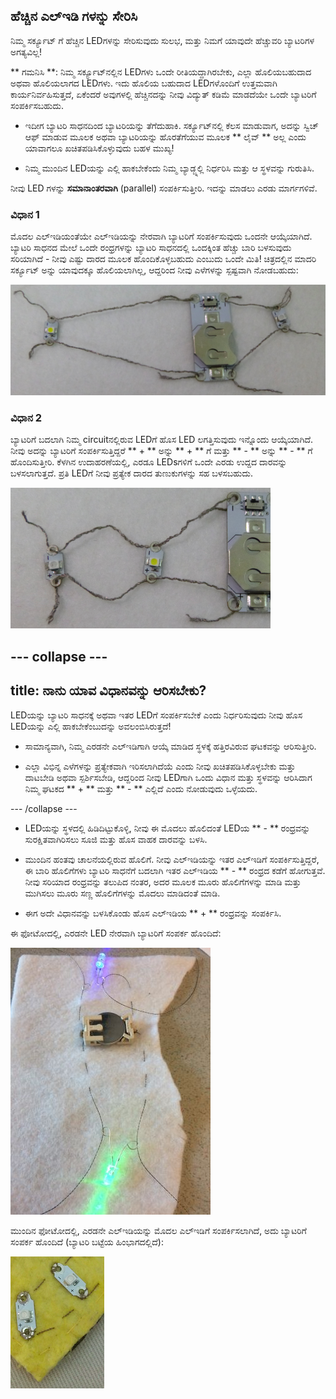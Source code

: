 ## ಹೆಚ್ಚಿನ ಎಲ್ಇಡಿ ಗಳನ್ನು ಸೇರಿಸಿ

ನಿಮ್ಮ ಸರ್ಕ್ಯೂಟ್ ಗೆ ಹೆಚ್ಚಿನ LEDಗಳನ್ನು ಸೇರಿಸುವುದು ಸುಲಭ, ಮತ್ತು ನಿಮಗೆ ಯಾವುದೇ ಹೆಚ್ಚುವರಿ ಬ್ಯಾಟರಿಗಳ ಅಗತ್ಯವಿಲ್ಲ!

** ಗಮನಿಸಿ **: ನಿಮ್ಮ ಸರ್ಕ್ಯೂಟ್‌ನಲ್ಲಿನ LEDಗಳು ಒಂದೇ ರೀತಿಯದ್ದಾಗಿರಬೇಕು, ಎಲ್ಲಾ ಹೊಲಿಯಬಹುದಾದ ಅಥವಾ ಹೊಲಿಯಲಾಗದ LEDಗಳು. ಇದು ಹೊಲಿಯ ಬಹುದಾದ LEDಗಳೊಂದಿಗೆ ಉತ್ತಮವಾಗಿ ಕಾರ್ಯನಿರ್ವಹಿಸುತ್ತದೆ, ಏಕೆಂದರೆ ಅವುಗಳಲ್ಲಿ ಹೆಚ್ಚಿನದನ್ನು ನೀವು ವಿದ್ಯುತ್ ಕಡಿಮೆ ಮಾಡದೆಯೇ ಒಂದೇ ಬ್ಯಾಟರಿಗೆ ಸಂಪರ್ಕಿಸಬಹುದು.

+ ಇದೀಗ ಬ್ಯಾಟರಿ ಸಾಧನದಿಂದ ಬ್ಯಾಟರಿಯನ್ನು ತೆಗೆದುಹಾಕಿ. ಸರ್ಕ್ಯೂಟ್‌ನಲ್ಲಿ ಕೆಲಸ ಮಾಡುವಾಗ, ಅದನ್ನು ಸ್ವಿಚ್ ಆಫ್ ಮಾಡುವ ಮೂಲಕ ಅಥವಾ ಬ್ಯಾಟರಿಯನ್ನು ಹೊರತೆಗೆಯುವ ಮೂಲಕ ** ಲೈವ್ ** ಅಲ್ಲ ಎಂದು ಯಾವಾಗಲೂ ಖಚಿತಪಡಿಸಿಕೊಳ್ಳುವುದು ಬಹಳ ಮುಖ್ಯ!

+ ನಿಮ್ಮ ಮುಂದಿನ LEDಯನ್ನು ಎಲ್ಲಿ ಹಾಕಬೇಕೆಂದು ನಿಮ್ಮ ಬ್ಯಾಡ್ಜ್ನಲ್ಲಿ ನಿರ್ಧರಿಸಿ ಮತ್ತು ಆ ಸ್ಥಳವನ್ನು ಗುರುತಿಸಿ.

ನೀವು LED ಗಳನ್ನು **ಸಮಾನಾಂತರವಾಗಿ** (parallel) ಸಂಪರ್ಕಿಸುತ್ತೀರಿ. ಇದನ್ನು ಮಾಡಲು ಎರಡು ಮಾರ್ಗಗಳಿವೆ.

### ವಿಧಾನ 1

ಮೊದಲ ಎಲ್ಇಡಿಯಂತೆಯೇ ಎಲ್ಇಡಿಯನ್ನು ನೇರವಾಗಿ ಬ್ಯಾಟರಿಗೆ ಸಂಪರ್ಕಿಸುವುದು ಒಂದನೇ ಆಯ್ಕೆಯಾಗಿದೆ. ಬ್ಯಾಟರಿ ಸಾಧನದ ಮೇಲೆ ಒಂದೇ ರಂಧ್ರಗಳನ್ನು ಬ್ಯಾಟರಿ ಸಾಧನದಲ್ಲಿ ಒಂದಕ್ಕಿಂತ ಹೆಚ್ಚು ಬಾರಿ ಬಳಸುವುದು ಸರಿಯಾಗಿದೆ - ನೀವು ಎಷ್ಟು ದಾರದ ಮೂಲಕ ಹೊಂದಿಕೊಳ್ಳಬಹುದು ಎಂಬುದು ಒಂದೇ ಮಿತಿ! ಚಿತ್ರದಲ್ಲಿನ ಮಾದರಿ ಸರ್ಕ್ಯೂಟ್ ಅನ್ನು ಯಾವುದಕ್ಕೂ ಹೊಲಿಯಲಾಗಿಲ್ಲ, ಆದ್ದರಿಂದ ನೀವು ಎಳೆಗಳನ್ನು ಸ್ಪಷ್ಟವಾಗಿ ನೋಡಬಹುದು:

![](images/more_leds_separate.png)

### ವಿಧಾನ 2

ಬ್ಯಾಟರಿಗೆ ಬದಲಾಗಿ ನಿಮ್ಮ circuit‌ನಲ್ಲಿರುವ LEDಗೆ ಹೊಸ LED ಲಗತ್ತಿಸುವುದು ಇನ್ನೊಂದು ಆಯ್ಕೆಯಾಗಿದೆ. ನೀವು ಅದನ್ನು ಬ್ಯಾಟರಿಗೆ ಸಂಪರ್ಕಿಸುತ್ತಿದ್ದರೆ ** + ** ಅನ್ನು ** + ** ಗೆ ಮತ್ತು ** - ** ಅನ್ನು ** - ** ಗೆ ಹೊಂದಿಸುತ್ತೀರಿ. ಕೆಳಗಿನ ಉದಾಹರಣೆಯಲ್ಲಿ, ಎರಡೂ LEDsಗಳಿಗೆ ಒಂದೇ ಎರಡು ಉದ್ದದ ದಾರವನ್ನು ಬಳಸಲಾಗುತ್ತದೆ. ಪ್ರತಿ LEDಗೆ ನೀವು ಪ್ರತ್ಯೇಕ ದಾರದ ತುಣುಕುಗಳನ್ನು ಸಹ ಬಳಸಬಹುದು.

![](images/more_leds_extended.png)

--- collapse ---
---
title: ನಾನು ಯಾವ ವಿಧಾನವನ್ನು ಆರಿಸಬೇಕು?
---

LEDಯನ್ನು ಬ್ಯಾಟರಿ ಸಾಧನಕ್ಕೆ ಅಥವಾ ಇತರ LEDಗೆ ಸಂಪರ್ಕಿಸಬೇಕೆ ಎಂದು ನಿರ್ಧರಿಸುವುದು ನೀವು ಹೊಸ LEDಯನ್ನು ಎಲ್ಲಿ ಹಾಕಬೇಕೆಂಬುದನ್ನು ಅವಲಂಬಿಸಿರುತ್ತದೆ!

+ ಸಾಮಾನ್ಯವಾಗಿ, ನಿಮ್ಮ ಎರಡನೇ ಎಲ್ಇಡಿಗಾಗಿ ಆಯ್ಕೆ ಮಾಡಿದ ಸ್ಥಳಕ್ಕೆ ಹತ್ತಿರವಿರುವ ಘಟಕವನ್ನು ಆರಿಸುತ್ತೀರಿ.

+ ಎಲ್ಲಾ ವಿಭಿನ್ನ ಎಳೆಗಳನ್ನು ಪ್ರತ್ಯೇಕವಾಗಿ ಇರಿಸಲಾಗಿದೆಯೆ ಎಂದು ನೀವು ಖಚಿತಪಡಿಸಿಕೊಳ್ಳಬೇಕು ಮತ್ತು ದಾಟಬೇಡಿ ಅಥವಾ ಸ್ಪರ್ಶಿಸಬೇಡಿ, ಆದ್ದರಿಂದ ನೀವು LEDಗಾಗಿ ಒಂದು ವಿಧಾನ ಮತ್ತು ಸ್ಥಳವನ್ನು ಆರಿಸಿದಾಗ ನಿಮ್ಮ ಘಟಕದ ** + ** ಮತ್ತು ** - ** ಎಲ್ಲಿದೆ ಎಂದು ನೋಡುವುದು ಒಳ್ಳೆಯದು.

--- /collapse ---

+ LEDಯನ್ನು ಸ್ಥಳದಲ್ಲಿ ಹಿಡಿದಿಟ್ಟುಕೊಳ್ಳಿ, ನೀವು ಈ ಮೊದಲು ಹೊಲಿದಂತೆ LEDಯ ** - ** ರಂಧ್ರವನ್ನು ಸುರಕ್ಷಿತವಾಗಿರಿಸಲು ಸೂಜಿ ಮತ್ತು ಹೊಸ ವಾಹಕ ದಾರವನ್ನು ಬಳಸಿ.

+ ಮುಂದಿನ ಹಂತವು ಚಾಲನೆಯಲ್ಲಿರುವ ಹೊಲಿಗೆ. ನೀವು ಎಲ್ಇಡಿಯನ್ನು ಇತರ ಎಲ್ಇಡಿಗೆ ಸಂಪರ್ಕಿಸುತ್ತಿದ್ದರೆ, ಈ ಬಾರಿ ಹೊಲಿಗೆಗಳು ಬ್ಯಾಟರಿ ಸಾಧನೆಗೆ ಬದಲಾಗಿ ಇತರ ಎಲ್ಇಡಿಯ ** - ** ರಂಧ್ರದ ಕಡೆಗೆ ಹೋಗುತ್ತವೆ. ನೀವು ಸರಿಯಾದ ರಂಧ್ರವನ್ನು ತಲುಪಿದ ನಂತರ, ಅದರ ಮೂಲಕ ಮೂರು ಹೊಲಿಗೆಗಳನ್ನು ಮಾಡಿ ಮತ್ತು ಮುಗಿಸಲು ಮೂರು ಸಣ್ಣ ಹೊಲಿಗೆಗಳನ್ನು ಮೊದಲು ಮಾಡಿದಂತೆ ಮಾಡಿ.

+ ಈಗ ಅದೇ ವಿಧಾನವನ್ನು ಬಳಸಿಕೊಂಡು ಹೊಸ ಎಲ್ಇಡಿಯ ** + ** ರಂಧ್ರವನ್ನು ಸಂಪರ್ಕಿಸಿ.

ಈ ಫೋಟೋದಲ್ಲಿ, ಎರಡನೇ LED ನೇರವಾಗಿ ಬ್ಯಾಟರಿಗೆ ಸಂಪರ್ಕ ಹೊಂದಿದೆ:

![](images/second_led.JPG)

ಮುಂದಿನ ಫೋಟೋದಲ್ಲಿ, ಎರಡನೇ ಎಲ್ಇಡಿಯನ್ನು ಮೊದಲ ಎಲ್ಇಡಿಗೆ ಸಂಪರ್ಕಿಸಲಾಗಿದೆ, ಅದು ಬ್ಯಾಟರಿಗೆ ಸಂಪರ್ಕ ಹೊಂದಿದೆ (ಬ್ಯಾಟರಿ ಬಟ್ಟೆಯ ಹಿಂಭಾಗದಲ್ಲಿದೆ):

![](images/second_led2.png)
